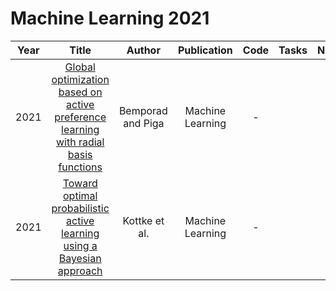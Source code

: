 # Machine Learning 2021

| Year |                                                       Title                                                       |   Author    | Publication | Code | Tasks | Notes | Datasets| Notions |
|:----:|:-----------------------------------------------------------------------------------------------------------------:|:-----------:|:-----------:|:----:|:----:|:-----:|:-----:|:-----:|
| 2021 | [Global optimization based on active preference learning with radial basis functions](https://link.springer.com/content/pdf/10.1007/s10994-020-05935-y.pdf) | Bemporad and Piga | Machine Learning |  -   |      |       |
| 2021 |       [Toward optimal probabilistic active learning using a Bayesian approach](https://link.springer.com/content/pdf/10.1007/s10994-021-05986-9.pdf)        |   Kottke et al.   | Machine Learning |  -   |      |       |
